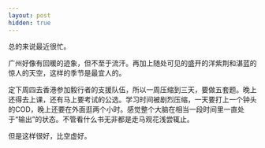 ```yaml
---
layout: post
hidden: true
---
```

总的来说最近很忙。

广州好像有回暖的迹象，但不至于流汗。再加上随处可见的盛开的洋紫荆和湛蓝的惊人的天空，这样的季节是最宜人的。

定下周四去香港参加毅行者的支援队伍，所以一周压缩到三天，要做五套题。晚上还得去上课，还有马上要考试的公选。学习时间被剧烈压缩，一天要打上一个钟头的COD，晚上还要在外面逛两个小时。感觉整个大脑在相当一段时间里一直处于“输出”的状态。不管看什么书无非都是走马观花浅尝辄止。

但是这样很好，比空虚好。
